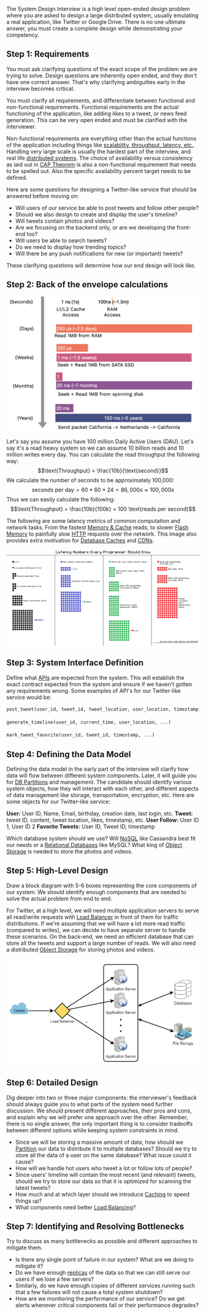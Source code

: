 
The System Design Interview is a high level open-ended design problem where you are asked to design a large distributed system, usually emulating a real application, like Twitter or Google Drive. There is no one ultimate answer, you must create a complete design while demonstrating your competency.

## Step 1: Requirements

You must ask clarifying questions of the exact scope of the problem we are trying to solve. Design questions are inherently open ended, and they don't have one correct answer. That's why clarifying ambiguities early in the interview becomes critical.

You must clarify all requirements, and differentiate between functional and non-functional requirements. Functional requirements are the actual functioning of the application, like adding likes to a tweet, or news feed generation. This can be very open ended and must be clarified with the interviewer.

Non-functional requirements are everything other than the actual functions of the application including things like [scalability, throughput, latency, etc.](../Design%20Requirements.md). Handling very large scale is usually the hardest part of the interview, and real life [distributed systems](../Distribution%20Problems.md). The choice of availability versus consistency as laid out in [CAP Theorem](../CAP%20Theorem.md) is also a non-functional requirement that needs to be spelled out. Also the specific availability percent target needs to be defined.

Here are some questions for designing a Twitter-like service that should be answered before moving on:
- Will users of our service be able to post tweets and follow other people?
- Should we also design to create and display the user's timeline?
- Will tweets contain photos and videos?
- Are we focusing on the backend only, or are we developing the front-end too?
- Will users be able to search tweets?
- Do we need to display how trending topics?
- Will there be any push notifications for new (or important) tweets?

These clarifying questions will determine how our end design will look like.

## Step 2: Back of the envelope calculations 

![](../../Attachments/Pasted%20image%2020230419001212.png)

Let's say you assume you have 100 million Daily Active Users (DAU). Let's say it's a read heavy system so we can assume 10 billion reads and 10 million writes every day. You can calculate the read throughput the following way:
$$\text{Throughput} = \frac{10b}{\text{second}}$$
We calculate the number of seconds to be approximately 100,000:
$$\text{seconds per day} = 60*60*24 = 86,000s \approx 100,000s$$
Thus we can easily calculate the following:
$$\text{Throughput} = \frac{10b}{100k} = 100 \text{reads per second}$$

The following are some latency metrics of common computation and network tasks. From the fastest [Memory & Cache](../../Electrical%20Engineering/Digital/Memory%20&%20Cache.md) reads, to slower [Flash Memory](../../Electrical%20Engineering/Digital/Flash%20Memory.md) to painfully slow [HTTP](../../Internet%20&%20Networking/HTTP.md) requests over the network. This image also provides extra motivation for [Database Caches](../../Databases/Database%20Cache.md) and [CDNs](../CDN.md).

![](../../Attachments/Pasted%20image%2020230405003749.png)

## Step 3: System Interface Definition

Define what [APIs](../../Internet%20&%20Networking/REST%20API.md) are expected from the system. This will establish the exact contract expected from the system and ensure if we haven't gotten any requirements wrong. Some examples of API's for our Twitter-like service would be:
```python
post_tweet(user_id, tweet_id, tweet_location, user_location, timestamp, ...)

generate_timeline(user_id, current_time, user_location, ...)

mark_tweet_favorite(user_id, tweet_id, timestamp, ...)
```


## Step 4: Defining the Data Model

Defining the data model in the early part of the interview will clarify how data will flow between different system components. Later, it will guide you for [DB Partitions](../../Databases/DB%20Partitions.md) and management. The candidate should identify various system objects, how they will interact with each other, and different aspects of data management like storage, transportation, encryption, etc. Here are some objects for our Twitter-like service:

**User:** User ID, Name, Email, birthday, creation date, last login, etc.
**Tweet:** tweet ID, content, tweet location, likes, timestamp, etc.
**User Follow:** User ID 1, User ID 2
**Favorite Tweets:** User ID, Tweet ID, timestamp

Which database system should we use? Will [NoSQL](../../Databases/NoSQL.md) like Cassandra best fit our needs or a [Relational Databases](../../Databases/Relational%20Databases.md) like MySQL? What king of [Object Storage](../../Databases/Object%20Storage.md) is needed to store the photos and videos.

## Step 5: High-Level Design

Draw a block diagram with 5-6 boxes representing the core components of our system. We should identify enough components that are needed to solve the actual problem from end to end.

For Twitter, at a high level, we will need multiple application servers to serve all read/write requests with [Load Balancer](../Load%20Balancer.md) in front of them for traffic distributions. If we're assuming that we will have a lot more read traffic (compared to writes), we can decide to have separate server to handle these scenarios. On the back-end, we need an efficient database that can store all the tweets and support a large number of reads. We will also need a distributed [Object Storage](../../Databases/Object%20Storage.md) for storing photos and videos.

![](../../Attachments/Pasted%20image%2020230405010141.png)


## Step 6: Detailed Design

Dig deeper into two or three major components: the interviewer's feedback should always guide you to what parts of the system need further discussion. We should present different approaches, their pros and cons, and explain why we will prefer one approach over the other. Remember, there is no single answer, the only important thing is to consider tradeoffs between different options while keeping system constraints in mind.
- Since we will be storing a massive amount of data, how should we [Partition](../../Databases/DB%20Partitions.md) our data to distribute it to multiple databases? Should we try to store all the data of a user on the same database? What issue could it cause?
- How will we handle hot users who tweet a lot or follow lots of people?
- Since users' timeline will contain the most recent (and relevant) tweets, should we try to store our data so that it is optimized for scanning the latest tweets?
- How much and at which layer should we introduce [Caching](../../Databases/Database%20Cache.md) to speed things up?
- What components need better [Load Balancing](../Load%20Balancer.md)?

## Step 7: Identifying and Resolving Bottlenecks

Try to discuss as many bottlenecks as possible and different approaches to mitigate them.
- Is there any single point of failure in our system? What are we doing to mitigate it?
- Do we have enough [replicas](../../Databases/DB%20Replication.md) of the data so that we can still serve our users if we lose a few servers?
- Similarly, do we have enough copies of different services running such that a few failures will not cause a total system shutdown?
- How are we monitoring the performance of our service? Do we get alerts whenever critical components fail or their performance degrades?